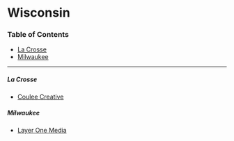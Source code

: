 # Wisconsin

### Table of Contents

- [La Crosse](#la-crosse)
- [Milwaukee](#milwaukee)

---

##### La Crosse

- [Coulee Creative](http://couleecreative.com)

##### Milwaukee

- [Layer One Media](http://layeronemedia.com)

